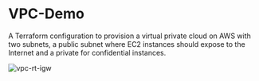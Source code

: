 # VPC-Demo
A Terraform configuration to provision a virtual private cloud on AWS with two subnets, a public subnet where EC2 instances should expose to the Internet and a private for confidential instances.

![vpc-rt-igw](https://github.com/musole-masu/VPC-Demo/assets/85555092/42c39715-c922-465e-80c3-4861d58449b4)
